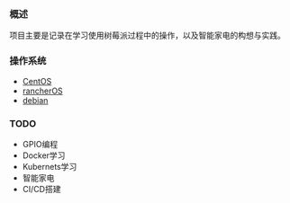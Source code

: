 ### 概述

项目主要是记录在学习使用树莓派过程中的操作，以及智能家电的构想与实践。

### 操作系统

* [CentOS](https://github.com/itrackbird/raspbian/tree/master/centOS)
* [rancherOS](https://github.com/itrackbird/raspbian/tree/master/rancherOS)
* [debian](https://github.com/itrackbird/raspbian/tree/master/debian)

### TODO

* GPIO编程
* Docker学习
* Kubernets学习
* 智能家电
* CI/CD搭建



